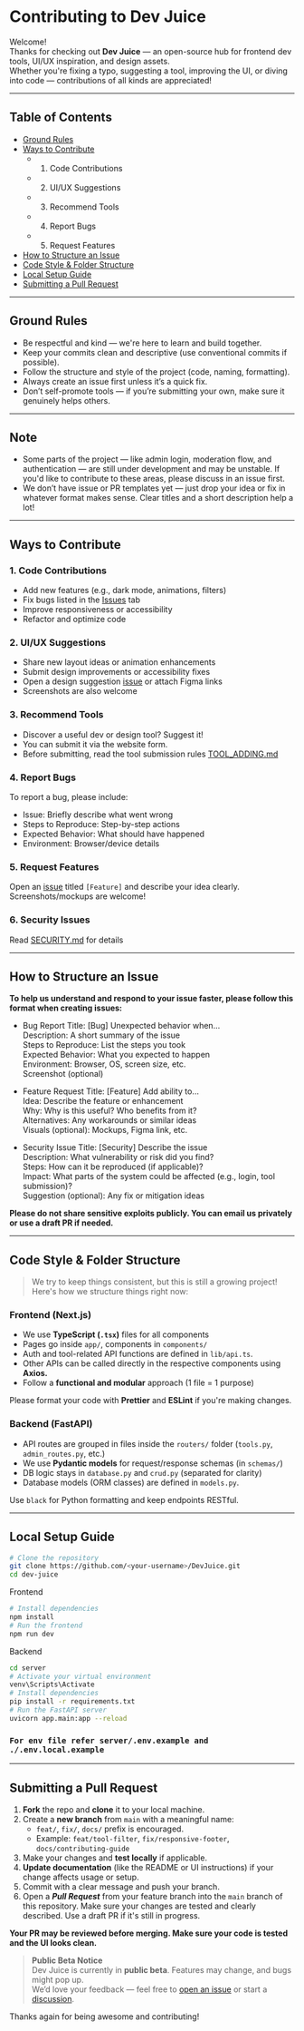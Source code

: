# Contributing to Dev Juice

Welcome!  
Thanks for checking out **Dev Juice** — an open-source hub for frontend dev tools, UI/UX inspiration, and design assets.  
Whether you're fixing a typo, suggesting a tool, improving the UI, or diving into code — contributions of all kinds are appreciated!

---

## Table of Contents

- [Ground Rules](#ground-rules)
- [Ways to Contribute](#ways-to-contribute)
  - 1. Code Contributions
  - 2. UI/UX Suggestions
  - 3. Recommend Tools
  - 4. Report Bugs
  - 5. Request Features
- [How to Structure an Issue](#how-to-structure-an-issue)
- [Code Style & Folder Structure](#code-style--folder-structure)
- [Local Setup Guide](#local-setup-guide)
- [Submitting a Pull Request](#submitting-a-pull-request)

---

## Ground Rules

- Be respectful and kind — we're here to learn and build together.
- Keep your commits clean and descriptive (use conventional commits if possible).
- Follow the structure and style of the project (code, naming, formatting).
- Always create an issue first unless it’s a quick fix.
- Don’t self-promote tools — if you’re submitting your own, make sure it genuinely helps others.

---

## Note

- Some parts of the project — like admin login, moderation flow, and authentication — are still under development and may be unstable. If you'd like to contribute to these areas, please discuss in an issue first.
- We don’t have issue or PR templates yet — just drop your idea or fix in whatever format makes sense. Clear titles and a short description help a lot!

---

## Ways to Contribute

### 1. Code Contributions

- Add new features (e.g., dark mode, animations, filters)
- Fix bugs listed in the [Issues](https://github.com/Adhithyan2004/DevJuice/issues) tab
- Improve responsiveness or accessibility
- Refactor and optimize code

### 2. UI/UX Suggestions

- Share new layout ideas or animation enhancements
- Submit design improvements or accessibility fixes
- Open a design suggestion [issue](https://github.com/Adhithyan2004/DevJuice/issues) or attach Figma links
- Screenshots are also welcome

### 3. Recommend Tools

- Discover a useful dev or design tool? Suggest it!
- You can submit it via the website form.
- Before submitting, read the tool submission rules [TOOL_ADDING.md](https://github.com/Adhithyan2004/DevJuice/blob/main/docs/TOOL_ADDING.md)

### 4. Report Bugs

To report a bug, please include:

- Issue: Briefly describe what went wrong
- Steps to Reproduce: Step-by-step actions
- Expected Behavior: What should have happened
- Environment: Browser/device details

### 5. Request Features

Open an [issue](https://github.com/Adhithyan2004/devjuice/issues) titled `[Feature]` and describe your idea clearly. Screenshots/mockups are welcome!

### 6. Security Issues

Read [SECURITY.md](https://github.com/Adhithyan2004/DevJuice/blob/main/docs/SECURITY.md) for details

---

## How to Structure an Issue

**To help us understand and respond to your issue faster, please follow this format when creating issues:**

- Bug Report
  Title: [Bug] Unexpected behavior when... <br>
  Description: A short summary of the issue<br>
  Steps to Reproduce: List the steps you took<br>
  Expected Behavior: What you expected to happen<br>
  Environment: Browser, OS, screen size, etc.<br>
  Screenshot (optional)

- Feature Request
  Title: [Feature] Add ability to...<br>
  Idea: Describe the feature or enhancement<br>
  Why: Why is this useful? Who benefits from it?<br>
  Alternatives: Any workarounds or similar ideas<br>
  Visuals (optional): Mockups, Figma link, etc.<br>

- Security Issue
  Title: [Security] Describe the issue<br>
  Description: What vulnerability or risk did you find?<br>
  Steps: How can it be reproduced (if applicable)?<br>
  Impact: What parts of the system could be affected (e.g., login, tool submission)?<br>
  Suggestion (optional): Any fix or mitigation ideas<br>

**Please do not share sensitive exploits publicly. You can email us privately or use a draft PR if needed.**

---

## Code Style & Folder Structure

> We try to keep things consistent, but this is still a growing project! Here's how we structure things right now:

### Frontend (Next.js)

- We use **TypeScript (`.tsx`)** files for all components
- Pages go inside `app/`, components in `components/`
- Auth and tool-related API functions are defined in `lib/api.ts`.
- Other APIs can be called directly in the respective components using **Axios.**
- Follow a **functional and modular** approach (1 file = 1 purpose)

Please format your code with **Prettier** and **ESLint** if you're making changes.

### Backend (FastAPI)

- API routes are grouped in files inside the `routers/` folder (`tools.py`, `admin_routes.py`, etc.)
- We use **Pydantic models** for request/response schemas (in `schemas/`)
- DB logic stays in `database.py` and `crud.py` (separated for clarity)
- Database models (ORM classes) are defined in `models.py`.

Use `black` for Python formatting and keep endpoints RESTful.

---

## Local Setup Guide

```bash
# Clone the repository
git clone https://github.com/<your-username>/DevJuice.git
cd dev-juice
```

Frontend

```bash
# Install dependencies
npm install
# Run the frontend
npm run dev
```

Backend

```bash
cd server
# Activate your virtual environment
venv\Scripts\Activate
# Install dependencies
pip install -r requirements.txt
# Run the FastAPI server
uvicorn app.main:app --reload
```
### ```For env file refer server/.env.example and ./.env.local.example```

---

## Submitting a Pull Request

1. **Fork** the repo and **clone** it to your local machine.
2. Create a **new branch** from `main` with a meaningful name:
   - `feat/`, `fix/`, `docs/` prefix is encouraged.
   - Example: `feat/tool-filter`, `fix/responsive-footer`, `docs/contributing-guide`
3. Make your changes and **test locally** if applicable.
4. **Update documentation** (like the README or UI instructions) if your change affects usage or setup.
5. Commit with a clear message and push your branch.
6. Open a **_Pull Request_** from your feature branch into the `main` branch of this repository.
   Make sure your changes are tested and clearly described. Use a draft PR if it's still in progress.

**Your PR may be reviewed before merging. Make sure your code is tested and the UI looks clean.**

> **Public Beta Notice**  
> Dev Juice is currently in **public beta**. Features may change, and bugs might pop up.  
> We’d love your feedback — feel free to [open an issue](https://github.com/Adhithyan2004/devjuice/issues) or start a [discussion](https://github.com/Adhithyan2004/devjuice/discussions).

Thanks again for being awesome and contributing!
